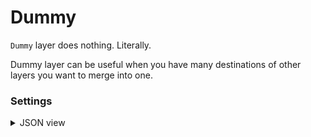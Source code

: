 # Dummy

`Dummy` layer does nothing. Literally.

Dummy layer can be useful when you have many destinations of other layers you want to merge into one.

### Settings

<details>
  <summary>JSON view</summary>

```json
{
    "action": "dummy",
    "src": [
        "$data_1"
    ],
    "dst": "$dummy_2",
    "settings": {}
}
```

</details>
